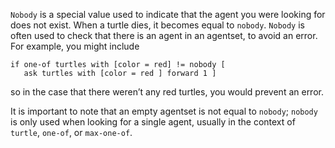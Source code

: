 ﻿`Nobody` is a special value used to indicate that the agent you were looking for does not exist. When a turtle dies, it becomes equal to `nobody`. `Nobody` is often used to check that there is an agent in an agentset, to avoid an error. For example, you might include 
```
if one-of turtles with [color = red] != nobody [ 
   ask turtles with [color = red ] forward 1 ]
```
 so in the case that there weren’t any red turtles, you would prevent an error.

It is important to note that an empty agentset is not equal to `nobody`; `nobody` is only used when looking for a single agent, usually in the context of `turtle`, `one-of`, or `max-one-of`. 
